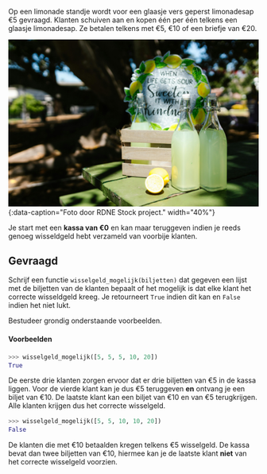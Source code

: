 Op een limonade standje wordt voor een glaasje vers geperst limonadesap €5 gevraagd. Klanten schuiven aan en kopen één per één telkens een glaasje limonadesap. Ze betalen telkens met €5, €10 of een briefje van €20. 

!["Foto door RDNE Stock project."](media/rdne.jpg "Foto door RDNE Stock project."){:data-caption="Foto door RDNE Stock project." width="40%"}

Je start met een **kassa van €0** en kan maar teruggeven indien je reeds genoeg wisseldgeld hebt verzameld van voorbije klanten.

## Gevraagd
Schrijf een functie `wisselgeld_mogelijk(biljetten)` dat gegeven een lijst met de biljetten van de klanten bepaalt of het mogelijk is dat elke klant het correcte wisseldgeld kreeg. Je retourneert `True` indien dit kan en `False` indien het niet lukt.

Bestudeer grondig onderstaande voorbeelden.

#### Voorbeelden

```python
>>> wisselgeld_mogelijk([5, 5, 5, 10, 20])
True
```
De eerste drie klanten zorgen ervoor dat er drie biljetten van €5 in de kassa liggen. Voor de vierde klant kan je dus €5 teruggeven **en** ontvang je een biljet van €10. De laatste klant kan een biljet van €10 en van €5 terugkrijgen. Alle klanten krijgen dus het correcte wisselgeld.


```python
>>> wisselgeld_mogelijk([5, 5, 10, 10, 20])
False
```
De klanten die met €10 betaalden kregen telkens €5 wisselgeld. De kassa bevat dan twee biljetten van €10, hiermee kan je de laatste klant **niet** van het correcte wisselgeld voorzien.
